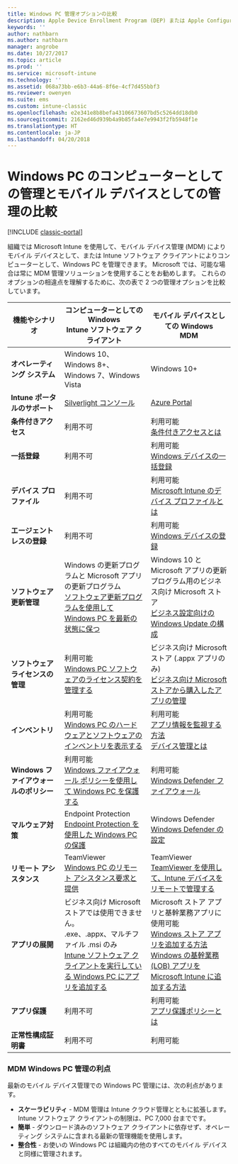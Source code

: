 ```yaml
---
title: Windows PC 管理オプションの比較
description: Apple Device Enrollment Program (DEP) または Apple Configurator を使用した会社所有の iOS デバイスの登録
keywords: ''
author: nathbarn
ms.author: nathbarn
manager: angrobe
ms.date: 10/27/2017
ms.topic: article
ms.prod: ''
ms.service: microsoft-intune
ms.technology: ''
ms.assetid: 068a73bb-e6b3-44a6-8f6e-4cf7d455bbf3
ms.reviewer: owenyen
ms.suite: ems
ms.custom: intune-classic
ms.openlocfilehash: e2e341e8b8befa43106673607bd5c5264dd18db0
ms.sourcegitcommit: 2162ed46d939b4a9b85fa4e7e9943f2fb5948f1e
ms.translationtype: HT
ms.contentlocale: ja-JP
ms.lasthandoff: 04/20/2018
---
```

# <a name="compare-managing-windows-pcs-as-computers-or-mobile-devices"></a>Windows PC のコンピューターとしての管理とモバイル デバイスとしての管理の比較

[!INCLUDE [classic-portal](../includes/classic-portal.md)]

組織では Microsoft Intune を使用して、モバイル デバイス管理 (MDM) によりモバイル デバイスとして、または Intune ソフトウェア クライアントによりコンピューターとして、Windows PC を管理できます。  Microsoft では、可能な場合は常に MDM 管理ソリューションを使用することをお勧めします。 これらのオプションの相違点を理解するために、次の表で 2 つの管理オプションを比較しています。

|**機能やシナリオ** |**コンピューターとしての Windows**<br>Intune ソフトウェア クライアント | **モバイル デバイスとしての Windows**<br>MDM |
|--------------|-------------------------------|-------------------------------|
|**オペレーティング システム** |Windows 10、Windows 8+、Windows 7、Windows Vista | Windows 10+ |
|**Intune ポータルのサポート** |[Silverlight コンソール](https://manage.microsoft.com)|[Azure Portal](https://portal.azure.com) |
|**条件付きアクセス**|利用不可|利用可能 <br>[条件付きアクセスとは](https://docs.microsoft.com/intune-azure/conditional-access/what-is-conditional-access)|
|**一括登録**|利用不可|利用可能 <br>[Windows デバイスの一括登録](https://docs.microsoft.com/intune-azure/enroll-devices/bulk-enroll-windows)|
|**デバイス プロファイル**|利用不可|利用可能 <br>[Microsoft Intune のデバイス プロファイルとは](https://docs.microsoft.com/intune-azure/configure-devices/what-are-device-profiles)|
|**エージェントレスの登録**|利用不可 |利用可能<br>[Windows デバイスの登録](https://docs.microsoft.com/intune-azure/enroll-devices/enroll-windows-devices)|
|**ソフトウェア更新管理**| Windows の更新プログラムと Microsoft アプリの更新プログラム<br>[ソフトウェア更新プログラムを使用して Windows PC を最新の状態に保つ](https://docs.microsoft.com/intune/deploy-use/keep-windows-pcs-up-to-date-with-software-updates-in-microsoft-intune)|Windows 10 と Microsoft アプリの更新プログラム用のビジネス向け Microsoft ストア<br> [ビジネス設定向けの Windows Update の構成](https://docs.microsoft.com/intune-azure/configure-devices/how-to-configure-windows-update-for-business) |
|**ソフトウェア ライセンスの管理**|利用可能 <br>[Windows PC ソフトウェアのライセンス契約を管理する](https://docs.microsoft.com/intune/deploy-use/manage-license-agreements-for-windows-pc-software-in-microsoft-intune)|ビジネス向け Microsoft ストア (.appx アプリのみ)<br>[ビジネス向け Microsoft ストアから購入したアプリの管理](https://docs.microsoft.com/intune-azure/manage-apps/wsfb-apps)|
|**インベントリ**|利用可能 <br>[Windows PC のハードウェアとソフトウェアのインベントリを表示する](https://docs.microsoft.com/intune/deploy-use/view-hardware-and-software-inventory-for-windows-pcs-in-microsoft-intune)|利用可能 <br>[アプリ情報を監視する方法](https://docs.microsoft.com/intune/apps-monitor)<br>[デバイス管理とは](https://docs.microsoft.com/intune/device-management)|
|**Windows ファイアウォールのポリシー**|利用可能 <br>[Windows ファイアウォール ポリシーを使用して Windows PC を保護する](https://docs.microsoft.com/intune/deploy-use/help-protect-windows-pcs-using-windows-firewall-policies-in-microsoft-intune) |利用可能 <br>[Windows Defender ファイアウォール](https://docs.microsoft.com/en-us/intune/endpoint-protection-windows-10#windows-defender-firewall)|
|**マルウェア対策**|Endpoint Protection<br>[Endpoint Protection を使用した Windows PC の保護](https://docs.microsoft.com/intune/deploy-use/help-secure-windows-pcs-with-endpoint-protection-for-microsoft-intune)|Windows Defender<br>[Windows Defender の設定](https://docs.microsoft.com/intune-azure/configure-devices/custom-for-windows-10#windows-defender-settings)|
|**リモート アシスタンス** |TeamViewer<br>[Windows PC のリモート アシスタンス要求と提供](https://docs.microsoft.com/intune/deploy-use/request-and-provide-remote-assistance-for-windows-pcs-in-microsoft-intune)|TeamViewer<br> [TeamViewer を使用して、Intune デバイスをリモートで管理する](https://docs.microsoft.com/en-us/intune/device-profile-android-teamviewer) |
|**アプリの展開** | ビジネス向け Microsoft ストアでは使用できません。<br>.exe、.appx、マルチファイル .msi のみ<br>[Intune ソフトウェア クライアントを実行している Windows PC にアプリを追加する](https://docs.microsoft.com/intune/deploy-use/add-apps-for-windows-pcs-in-microsoft-intune)|Microsoft ストア アプリと基幹業務アプリに使用可能<br>[Windows ストア アプリを追加する方法](https://docs.microsoft.com/intune/store-apps-windows)<br>[Windows の基幹業務 (LOB) アプリを Microsoft Intune に追加する方法](https://docs.microsoft.com/intune/lob-apps-windows)|
|**アプリ保護**|利用不可|利用可能 <br>[アプリ保護ポリシーとは](https://docs.microsoft.com/intune-azure/manage-apps/what-is-app-protection-policy)|
|**正常性構成証明書**|利用不可|利用可能|


### <a name="advantages-of-mdm-windows-pc-management"></a>MDM Windows PC 管理の利点
最新のモバイル デバイス管理での Windows PC 管理には、次の利点があります。
- **スケーラビリティ** - MDM 管理は Intune クラウド管理とともに拡張します。 Intune ソフトウェア クライアントの制限は、PC 7,000 台までです。
- **簡単** - ダウンロード済みのソフトウェア クライアントに依存せず、オペレーティング システムに含まれる最新の管理機能を使用します。
- **整合性** - お使いの Windows PC は組織内の他のすべてのモバイル デバイスと同様に管理されます。
<!-- - **Cloud optimization** - -->
